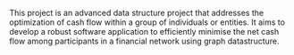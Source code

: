 This project is an advanced data structure project that addresses the optimization of cash flow within a group of individuals or entities. It aims to develop a robust software application to efficiently minimise the net cash flow among participants in a financial network using graph datastructure.
